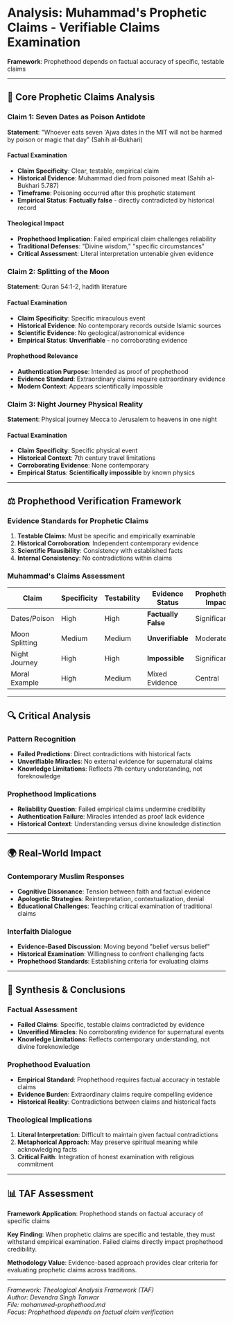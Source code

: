 # Analysis: Muhammad's Prophetic Claims - Verifiable Claims Examination

**Framework**: Prophethood depends on factual accuracy of specific, testable claims

---

## 📜 **Core Prophetic Claims Analysis**

### **Claim 1: Seven Dates as Poison Antidote**
**Statement**: "Whoever eats seven 'Ajwa dates in the MIT will not be harmed by poison or magic that day" (Sahih al-Bukhari)

#### **Factual Examination**
- **Claim Specificity**: Clear, testable, empirical claim
- **Historical Evidence**: Muhammad died from poisoned meat (Sahih al-Bukhari 5.787)
- **Timeframe**: Poisoning occurred after this prophetic statement
- **Empirical Status**: **Factually false** - directly contradicted by historical record

#### **Theological Impact**
- **Prophethood Implication**: Failed empirical claim challenges reliability
- **Traditional Defenses**: "Divine wisdom," "specific circumstances"
- **Critical Assessment**: Literal interpretation untenable given evidence

### **Claim 2: Splitting of the Moon**
**Statement**: Quran 54:1-2, hadith literature

#### **Factual Examination**
- **Claim Specificity**: Specific miraculous event
- **Historical Evidence**: No contemporary records outside Islamic sources
- **Scientific Evidence**: No geological/astronomical evidence
- **Empirical Status**: **Unverifiable** - no corroborating evidence

#### **Prophethood Relevance**
- **Authentication Purpose**: Intended as proof of prophethood
- **Evidence Standard**: Extraordinary claims require extraordinary evidence
- **Modern Context**: Appears scientifically impossible

### **Claim 3: Night Journey Physical Reality**
**Statement**: Physical journey Mecca to Jerusalem to heavens in one night

#### **Factual Examination**
- **Claim Specificity**: Specific physical event
- **Historical Context**: 7th century travel limitations
- **Corroborating Evidence**: None contemporary
- **Empirical Status**: **Scientifically impossible** by known physics

---

## ⚖️ **Prophethood Verification Framework**

### **Evidence Standards for Prophetic Claims**
1. **Testable Claims**: Must be specific and empirically examinable
2. **Historical Corroboration**: Independent contemporary evidence
3. **Scientific Plausibility**: Consistency with established facts
4. **Internal Consistency**: No contradictions within claims

### **Muhammad's Claims Assessment**
| Claim | Specificity | Testability | Evidence Status | Prophethood Impact |
|-------|-------------|-------------|-----------------|-------------------|
| Dates/Poison | High | High | **Factually False** | Significant |
| Moon Splitting | Medium | Medium | **Unverifiable** | Moderate |
| Night Journey | High | High | **Impossible** | Significant |
| Moral Example | High | Medium | Mixed Evidence | Central |

---

## 🔍 **Critical Analysis**

### **Pattern Recognition**
- **Failed Predictions**: Direct contradictions with historical facts
- **Unverifiable Miracles**: No external evidence for supernatural claims
- **Knowledge Limitations**: Reflects 7th century understanding, not foreknowledge

### **Prophethood Implications**
- **Reliability Question**: Failed empirical claims undermine credibility
- **Authentication Failure**: Miracles intended as proof lack evidence
- **Historical Context**: Understanding versus divine knowledge distinction

---

## 🌍 **Real-World Impact**

### **Contemporary Muslim Responses**
- **Cognitive Dissonance**: Tension between faith and factual evidence
- **Apologetic Strategies**: Reinterpretation, contextualization, denial
- **Educational Challenges**: Teaching critical examination of traditional claims

### **Interfaith Dialogue**
- **Evidence-Based Discussion**: Moving beyond "belief versus belief"
- **Historical Examination**: Willingness to confront challenging facts
- **Prophethood Standards**: Establishing criteria for evaluating claims

---

## 🎯 **Synthesis & Conclusions**

### **Factual Assessment**
- **Failed Claims**: Specific, testable claims contradicted by evidence
- **Unverified Miracles**: No corroborating evidence for supernatural events
- **Knowledge Limitations**: Reflects contemporary understanding, not divine foreknowledge

### **Prophethood Evaluation**
- **Empirical Standard**: Prophethood requires factual accuracy in testable claims
- **Evidence Burden**: Extraordinary claims require compelling evidence
- **Historical Reality**: Contradictions between claims and historical facts

### **Theological Implications**
1. **Literal Interpretation**: Difficult to maintain given factual contradictions
2. **Metaphorical Approach**: May preserve spiritual meaning while acknowledging facts
3. **Critical Faith**: Integration of honest examination with religious commitment

---

## 📊 **TAF Assessment**

**Framework Application**: Prophethood stands on factual accuracy of specific claims

**Key Finding**: When prophetic claims are specific and testable, they must withstand empirical examination. Failed claims directly impact prophethood credibility.

**Methodology Value**: Evidence-based approach provides clear criteria for evaluating prophetic claims across traditions.

---

*Framework: Theological Analysis Framework (TAF)  
Author: Devendra Singh Tanwar  
File: mohammed-prophethood.md  
Focus: Prophethood depends on factual claim verification*

